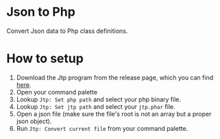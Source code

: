 # Json to Php

Convert Json data to Php class definitions.


# How to setup

1. Download the Jtp program from the release page, which you can find [here](https://github.com/tncrazvan/json-to-php/releases).
2. Open your command palette
3. Lookup `Jtp: Set php path` and select your php binary file.
4. Lookup `Jtp: Set jtp path` and select your `jtp.phar` file.
5. Open a json file (make sure the file's root is not an array but a proper json object).
6. Run `Jtp: Convert current file` from your command palette.